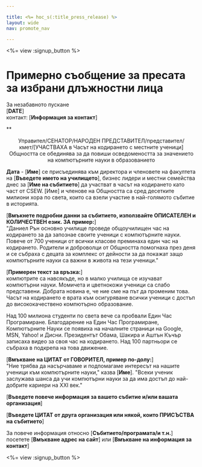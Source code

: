 ```yaml
---

title: <%= hoc_s(:title_press_release) %>
layout: wide
nav: promote_nav

---
```


<%= view :signup_button %>

# Примерно съобщение за пресата за избрани длъжностни лица

За незабавното пускане   
[**DATE**]  
контакт: [**Информация за контакт**]  
  


** 

<center>
  Управител/СЕНАТОР/НАРОДЕН ПРЕДСТАВИТЕЛ/представител/кмет/[УЧАСТВАХА в Часът на кодирането с местните ученици]</strong><br /> Общността се обединява за да повиши осведомеността за значението на компютърните науки в образованието
</center>

  
  
</p> 

**Дата** - [**Име**] се присъединява към директора и членовете на факултета на [**Въведете името на училището**], бизнес лидери и местни семейства днес за [**Име на събитието**] да участват в часът на кодирането като част от CSEW. [Име] и членове на Общността са сред десетките милиони хора по света, които са взели участие в най-голямото събитие в историята.

[**Вмъкнете подробни данни за събитието, използвайте ОПИСАТЕЛЕН и КОЛИЧЕСТВЕН език. ЗА пример:**]  
"Даниел Рън основно училище проведе общоучилищен час на кодирането за да запознае своите ученици с компютърните науки. Повече от 700 ученици от всички класове преминаха един час на кодирането. Родители и доброволци от Общността помогнаха през деня и се събраха с децата за комплекс от дейности за да покажат защо компютърните науки са важни в живота на тези ученици."

[**Примерен текст за връзка:**]  
компютрите са навсякъде, но в малко училища се изучават компютърни науки. Момичета и цветнокожи ученици са слабо представени. Добрата новина е, че ние сме на път да променим това. Часът на кодирането е врата към осигуряване всички ученици с достъп до висококачествено компютърно образование.

Над 100 милиона студенти по света вече са пробвали Един Час Програмиране. Благодарение на Един Час Програмиране, Компютърните Науки се появиха на началните страници на Google, MSN, Yahoo! и Дисни. Президентът Обама, Шакира и Аштън Къчър записаха видео за своя час на кодирането. Над 100 партньори се събраха в подкрепа на това движение.

[**Вмъкване на ЦИТАТ от ГОВОРИТЕЛ, пример по-долу:**]  
"Ние трябва да насърчаваме и подпомагаме интересът на нашите ученици към компютърните науки," казва [**Име**]. "Всеки ученик заслужава шанса да учи компютърни науки за да има достъп до най-добрите кариери на XXI век."

[**Въведете повече информация за вашето събитие и/или вашата организация**]

[**Въведете ЦИТАТ от друга организация или някой, които ПРИСЪСТВА на събитието**]

За повече информация относно [**Събитието/програмата/и т.н.**] посетете [**Вмъкване адрес на сайт**] или [**Вмъкване на информация за контакт**]

  
  


<%= view :signup_button %>